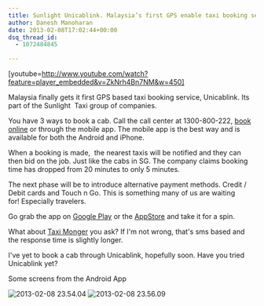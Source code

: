 ```yaml
---
title: Sunlight Unicablink. Malaysia’s first GPS enable taxi booking service.
author: Danesh Manoharan
date: 2013-02-08T17:02:44+00:00
dsq_thread_id:
  - 1072484845

---
```

[youtube=http://www.youtube.com/watch?feature=player_embedded&v=ZkNrh4Bn7NM&w=450]

Malaysia finally gets it first GPS based taxi booking service, Unicablink. Its part of the Sunlight  Taxi group of companies.

You have 3 ways to book a cab. Call the call center at 1300-800-222, [book online][1] or through the mobile app. The mobile app is the best way and is available for both the Android and iPhone.

When a booking is made,  the nearest taxis will be notified and they can then bid on the job. Just like the cabs in SG. The company claims booking time has dropped from 20 minutes to only 5 minutes.

The next phase will be to introduce alternative payment methods. Credit / Debit cards and Touch n Go. This is something many of us are waiting for! Especially travelers.

Go grab the app on [Google Play][2] or the [AppStore][3] and take it for a spin.

What about [Taxi Monger][4] you ask? If I'm not wrong, that's sms based and the response time is slightly longer.

I've yet to book a cab through Unicablink, hopefully soon. Have you tried Unicablink yet?

<!--more-->

Some screens from the Android App

![2013-02-08 23.54.04](/wp-content/uploads/2013/02/2013-02-08-23.54.04-450x800.png)
![2013-02-08 23.56.09](/wp-content/uploads/2013/02/2013-02-08-23.56.09-450x800.png)

 [1]: http://www.sunlighttaxi.com/online-booking
 [2]: https://play.google.com/store/apps/details?id=com.infindo.expresstaxi
 [3]: https://itunes.apple.com/us/app/book-a-cab/id533418231?mt=8
 [4]: http://www.taximonger.com/
 [5]: /wp-content/uploads/2013/02/2013-02-08-23.54.04.png
 [6]: /wp-content/uploads/2013/02/2013-02-08-23.56.09.png
